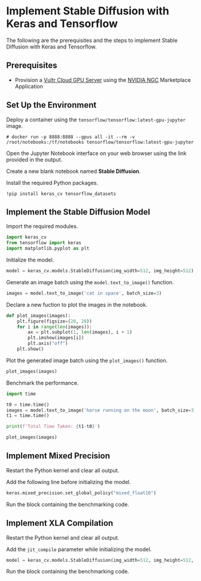 # Implement Stable Diffusion with Keras and Tensorflow

The following are the prerequisites and the steps to implement Stable Diffusion with Keras and Tensorflow.

## Prerequisites

* Provision a [Vultr Cloud GPU Server](https://my.vultr.com/deploy/?cloudgpu) using the [NVIDIA NGC](https://www.vultr.com/marketplace/apps/nvidia-ngc/) Marketplace Application

## Set Up the Environment

Deploy a container using the `tensorflow/tensorflow:latest-gpu-jupyter` image.

```console
# docker run -p 8888:8888 --gpus all -it --rm -v /root/notebooks:/tf/notebooks tensorflow/tensorflow:latest-gpu-jupyter
```

Open the Jupyter Notebook interface on your web browser using the link provided in the output.

Create a new blank notebook named **Stable Diffusion**.

Install the required Python packages.

```console
!pip install keras_cv tensorflow_datasets
```

## Implement the Stable Diffusion Model

Import the required modules.

```python
import keras_cv
from tensorflow import keras
import matplotlib.pyplot as plt
```

Initialize the model.

```python
model = keras_cv.models.StableDiffusion(img_width=512, img_height=512)
```

Generate an image batch using the `model.text_to_image()` function.

```python
images = model.text_to_image('cat in space', batch_size=3)
```

Declare a new fuction to plot the images in the notebook.

```python
def plot_images(images):
    plt.figure(figsize=(20, 20))
    for i in range(len(images)):
        ax = plt.subplot(1, len(images), i + 1)
        plt.imshow(images[i])
        plt.axis("off")
    plt.show()
```

Plot the generated image batch using the `plot_images()` function.

```python
plot_images(images)
```

Benchmark the performance.

```python
import time

t0 = time.time()
images = model.text_to_image('horse running on the moon', batch_size=3)
t1 = time.time()

print(f'Total Time Taken: {t1-t0}')

plot_images(images)
```

## Implement Mixed Precision

Restart the Python kernel and clear all output.

Add the following line before initializing the model.

```python
keras.mixed_precision.set_global_policy("mixed_float16")
```

Run the block containing the benchmarking code.

## Implement XLA Compilation

Restart the Python kernel and clear all output.

Add the `jit_compile` parameter while initializing the model.

```python
model = keras_cv.models.StableDiffusion(img_width=512, img_height=512, jit_compile=True)
```

Run the block containing the benchmarking code.
